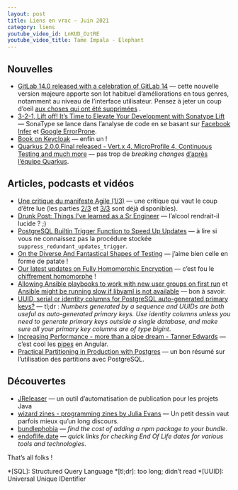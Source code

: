 ```yaml
---
layout: post
title: Liens en vrac — Juin 2021
category: liens
youtube_video_id: LnKUD_OztRE
youtube_video_title: Tame Impala - Elephant
---
```


## Nouvelles

- [GitLab 14.0 released with a celebration of GitLab 14](https://about.gitlab.com/releases/2021/06/22/gitlab-14-0-released/)
  — cette nouvelle version majeure apporte son lot habituel d’améliorations en tous genres, notamment au niveau de
  l’interface utilisateur. Pensez à jeter un coup
  d’oeil [aux choses qui ont été supprimées](https://about.gitlab.com/releases/2021/06/22/gitlab-14-0-released/#release-removals)
  .
- [3-2-1, Lift off! It’s Time to Elevate Your Development with Sonatype Lift](https://blog.sonatype.com/elevate-your-development-with-sonatype-lift)
  — SonaType se lance dans l’analyse de code en se basant sur [Facebook Infer](https://fbinfer.com/)
  et [Google ErrorProne](https://errorprone.info/).
- [Book on Keycloak](https://www.keycloak.org/2021/06/book.adoc.html)
  — enfin un !
- [Quarkus 2.0.0.Final released - Vert.x 4, MicroProfile 4, Continuous Testing and much more](https://quarkus.io/blog/quarkus-2-0-0-final-released/)
  — pas trop de _breaking changes_ [d’après l’équipe Quarkus](https://groups.google.com/g/quarkus-dev/c/oTBc0iHLxrw).

## Articles, podcasts et vidéos

- [Une critique du manifeste Agile (1/3)](https://itexpert.fr/blog/critique-manifeste-agile/)
  — une critique qui vaut le coup d’être lue (les parties [2/3](https://itexpert.fr/blog/critique-manifeste-agile-2/) et
  [3/3](https://itexpert.fr/blog/critique-manifeste-agile-3/) sont déjà disponibles).
- [Drunk Post: Things I've learned as a Sr Engineer](https://np.reddit.com/r/ExperiencedDevs/comments/nmodyl/drunk_post_things_ive_learned_as_a_sr_engineer/)
  — l’alcool rendrait-il lucide ? ;)
- [PostgreSQL Builtin Trigger Function to Speed Up Updates](https://fluca1978.github.io/2021/06/03/PostgreSQLUpdateTrigger.html)
  — à lire si vous ne connaissez pas la procédure stockée `suppress_redundant_updates_trigger`.
- [On the Diverse And Fantastical Shapes of Testing](https://martinfowler.com/articles/2021-test-shapes.html)
  — j’aime bien celle en forme de patate !
- [Our latest updates on Fully Homomorphic Encryption](https://developers.googleblog.com/2021/06/our-latest-updates-on-fully-homomorphic-encryption.html)
  — c’est fou le [chiffrement homomorphe](https://fr.wikipedia.org/wiki/Chiffrement_homomorphe) !
- [Allowing Ansible playbooks to work with new user groups on first run](https://www.jeffgeerling.com/blog/2021/allowing-ansible-playbooks-work-new-user-groups-on-first-run)
  et [Ansible might be running slow if libyaml is not available](https://www.jeffgeerling.com/blog/2021/ansible-might-be-running-slow-if-libyaml-not-available)
  — bon à savoir.
- [UUID, serial or identity columns for PostgreSQL auto-generated primary keys?](https://www.cybertec-postgresql.com/en/uuid-serial-or-identity-columns-for-postgresql-auto-generated-primary-keys/)
  — tl;dr : _Numbers generated by a sequence and UUIDs are both useful as auto-generated primary keys. Use identity
  columns unless you need to generate primary keys outside a single database, and make sure all your primary key columns
  are of type bigint_.
- [Increasing Performance - more than a pipe dream - Tanner Edwards](https://www.youtube.com/watch?v=I6ZvpdRM1eQ&t=222s)
  — c’est cool les [pipes](https://angular.io/guide/pipes) en Angular.
- [Practical Partitioning in Production with Postgres](https://vyruss.org/blog/practical-partitioning-in-production-with-postgres-postgres-vision-2021.html)
  — un bon résumé sur l’utilisation des partitions avec PostgreSQL.

## Découvertes

- [JReleaser](https://www.programmez.com/actualites/jreleaser-un-outil-dautomatisation-de-publication-pour-les-projets-java-32337)
  — un outil d’automatisation de publication pour les projets Java
- [wizard zines - programming zines by Julia Evans](https://wizardzines.com/)
  — Un petit dessin vaut parfois mieux qu’un long discours.
- [bundlephobia](https://bundlephobia.com/)
  — _find the cost of adding a npm package to your bundle_.
- [endoflife.date](https://endoflife.date/)
  — _quick links for checking End Of Life dates for various tools and technologies_.

That’s all folks !

<!-- prettier-ignore-start -->
*[SQL]: Structured Query Language
*[tl;dr]: too long; didn’t read
*[UUID]: Universal Unique IDentifier
<!-- prettier-ignore-end -->
